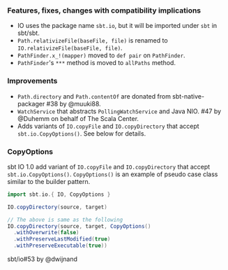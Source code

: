 ### Features, fixes, changes with compatibility implications

- IO uses the package name `sbt.io`, but it will be imported under `sbt` in sbt/sbt.
- `Path.relativizeFile(baseFile, file)` is renamed to `IO.relativizeFile(baseFile, file)`.
- `PathFinder.x_!(mapper)` moved to `def pair` on `PathFinder`.
- `PathFinder`'s `***` method is moved to `allPaths` method.

### Improvements

- `Path.directory` and `Path.contentOf` are donated from sbt-native-packager #38 by @muuki88.
- `WatchService` that abstracts `PollingWatchService` and Java NIO. #47 by @Duhemm on behalf of The Scala Center.
- Adds variants of `IO.copyFile` and `IO.copyDirectory` that accept `sbt.io.CopyOptions()`. See below for details.

### CopyOptions

sbt IO 1.0 add variant of `IO.copyFile` and `IO.copyDirectory` that accept `sbt.io.CopyOptions()`.
`CopyOptions()` is an example of pseudo case class similar to the builder pattern.

```scala
import sbt.io.{ IO, CopyOptions }

IO.copyDirectory(source, target)

// The above is same as the following
IO.copyDirectory(source, target, CopyOptions()
  .withOverwrite(false)
  .withPreserveLastModified(true)
  .withPreserveExecutable(true))
```

sbt/io#53 by @dwijnand
